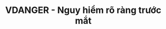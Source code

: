 ---
layout: post
title:  "VDANGER - Nguy hiểm rõ ràng trước mắt"
categories: [dijkstra, dp, graph]
code: VDANGER
src: VDANGER.cpp
---